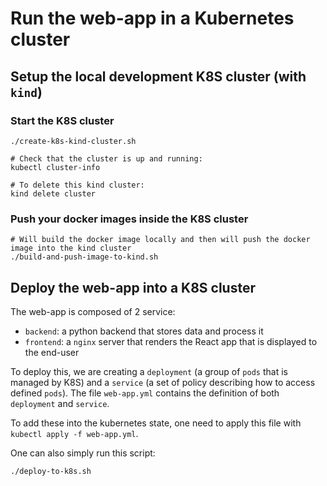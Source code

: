 # Run the web-app in a Kubernetes cluster

## Setup the local development K8S cluster (with `kind`)

### Start the K8S cluster

```shell
./create-k8s-kind-cluster.sh

# Check that the cluster is up and running:
kubectl cluster-info

# To delete this kind cluster:
kind delete cluster
```

### Push your docker images inside the K8S cluster

```shell
# Will build the docker image locally and then will push the docker image into the kind cluster
./build-and-push-image-to-kind.sh
```

## Deploy the web-app into a K8S cluster

The web-app is composed of 2 service:

* `backend`: a python backend that stores data and process it
* `frontend`: a `nginx` server that renders the React app that is displayed to the end-user

To deploy this, we are creating a `deployment` (a group of `pods` that is managed by K8S) and 
a `service` (a set of policy describing how to access defined `pods`).
The file `web-app.yml` contains the definition of both `deployment` and `service`.

To add these into the kubernetes state, one need to apply this file with `kubectl apply -f web-app.yml`.

One can also simply run this script:
```shell
./deploy-to-k8s.sh
```
